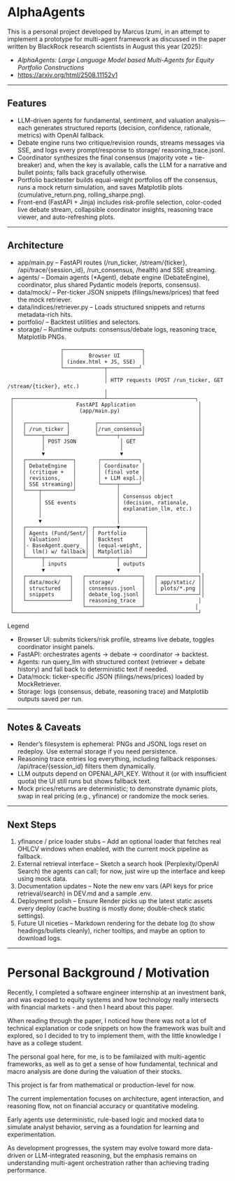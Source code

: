 # AlphaAgents

This is a personal project developed by Marcus Izumi, in an attempt to implement a prototype for multi-agent framework as discussed in the paper written by BlackRock research scientists in August this year (2025):
- *AlphaAgents: Large Language Model based Multi-Agents for Equity Portfolio Constructions*
- https://arxiv.org/html/2508.11152v1

---

  ## Features 

  - LLM-driven agents for fundamental, sentiment, and valuation analysis—each generates structured reports (decision, confidence, rationale,
    metrics) with OpenAI fallback.
  - Debate engine runs two critique/revision rounds, streams messages via SSE, and logs every prompt/response to storage/
    reasoning_trace.jsonl.
  - Coordinator synthesizes the final consensus (majority vote + tie-breaker) and, when the key is available, calls the LLM for a narrative
    and bullet points; falls back gracefully otherwise.
  - Portfolio backtester builds equal-weight portfolios off the consensus, runs a mock return simulation, and saves Matplotlib plots
    (cumulative_return.png, rolling_sharpe.png).
  - Front-end (FastAPI + Jinja) includes risk-profile selection, color-coded live debate stream, collapsible coordinator insights, reasoning
    trace viewer, and auto-refreshing plots.

  ---

  ## Architecture

  - app/main.py – FastAPI routes (/run_ticker, /stream/{ticker}, /api/trace/{session_id}, /run_consensus, /health) and SSE streaming.
  - agents/ – Domain agents (*Agent), debate engine (DebateEngine), coordinator, plus shared Pydantic models (reports, consensus).
  - data/mock/ – Per-ticker JSON snippets (filings/news/prices) that feed the mock retriever.
  - data/indices/retriever.py – Loads structured snippets and returns metadata-rich hits.
  - portfolio/ – Backtest utilities and selectors.
  - storage/ – Runtime outputs: consensus/debate logs, reasoning trace, Matplotlib PNGs.

 ```
                  ┌─────────────────────────┐
                  │        Browser UI       │
                  │ (index.html + JS, SSE)  │
                  └─────────────┬──────────┘
                                │
                                │ HTTP requests (POST /run_ticker, GET /stream/{ticker}, etc.)
                                │
  ┌─────────────────────────────┴────────────────────────────┐
  │                    FastAPI Application                    │
  │                     (app/main.py)                         │
  │                                                           │
  │   ┌─────────────┐        ┌─────────────┐                  │
  │   │ /run_ticker │        │/run_consensus│                 │
  │   └─────┬───────┘        └──────┬───────┘                 │
  │         │ POST JSON              │ GET                    │
  │         │                        │                        │
  │         ▼                        ▼                        │
  │   ┌───────────────┐       ┌────────────┐                  │
  │   │ DebateEngine  │       │ Coordinator │                 │
  │   │ (critique +   │       │ (final vote │                 │
  │   │ revisions,    │       │ + LLM expl.)│                 │
  │   │ SSE streaming)│       └─────┬──────┘                  │
  │   └────┬──────────┘             │                         │
  │        │                        │ Consensus object        │
  │        │ SSE events             │ (decision, rationale,   │
  │        │                        │ explanation_llm, etc.)  │
  │        │                        │                         │
  │        ▼                        │                         │
  │   ┌───────────────────┐ ┌───────▼────────┐                │
  │   │ Agents (Fund/Sent/│ │ Portfolio      │                │
  │   │ Valuation)        │ │ Backtest       │                │
  │   │- BaseAgent.query_ │ │ (equal-weight, │                │
  │   │  llm() w/ fallback│ │ Matplotlib)    │                │
  │   └─────┬─────────────┘ └───────┬────────┘                │
  │         │ inputs                │ outputs                 │
  │         ▼                       ▼                         │
  │   ┌──────────────┐   ┌──────────────────┐   ┌─────────────┐│
  │   │ data/mock/   │   │ storage/         │   │ app/static/ ││
  │   │ structured   │   │ consensus.jsonl  │   │ plots/*.png ││
  │   │ snippets     │   │ debate_log.jsonl │   └─────────────┘│
  │   └──────────────┘   │ reasoning_trace  │                 │
  │                      └──────────────────┘                │
  └───────────────────────────────────────────────────────────┘
  ```
  Legend

  - Browser UI: submits tickers/risk profile, streams live debate, toggles coordinator insight panels.
  - FastAPI: orchestrates agents → debate → coordinator → backtest.
  - Agents: run query_llm with structured context (retriever + debate history) and fall back to deterministic text if needed.
  - Data/mock: ticker-specific JSON (filings/news/prices) loaded by MockRetriever.
  - Storage: logs (consensus, debate, reasoning trace) and Matplotlib outputs saved per run.

  ---

  ## Notes & Caveats

  - Render’s filesystem is ephemeral: PNGs and JSONL logs reset on redeploy. Use external storage if you need persistence.
  - Reasoning trace entries log everything, including fallback responses. /api/trace/{session_id} filters them dynamically.
  - LLM outputs depend on OPENAI_API_KEY. Without it (or with insufficient quota) the UI still runs but shows fallback text.
  - Mock prices/returns are deterministic; to demonstrate dynamic plots, swap in real pricing (e.g., yfinance) or randomize the mock series.

  ---

  ## Next Steps

  1. yfinance / price loader stubs – Add an optional loader that fetches real OHLCV windows when enabled, with the current mock pipeline as
     fallback.
  2. External retrieval interface – Sketch a search hook (Perplexity/OpenAI Search) the agents can call; for now, just wire up the interface
     and keep using mock data.
  3. Documentation updates – Note the new env vars (API keys for price retrieval/search) in DEV.md and a sample .env.
  4. Deployment polish – Ensure Render picks up the latest static assets every deploy (cache busting is mostly done; double-check static
     settings).
  5. Future UI niceties – Markdown rendering for the debate log (to show headings/bullets cleanly), richer tooltips, and maybe an option to
     download logs.

----
# Personal Background / Motivation

Recently, I completed a software engineer internship at an investment bank, and was exposed to equity systems and how technology really intersects with financial markets - and then I heard about this paper.

When reading through the paper, I noticed how there was not a lot of technical explanation or code snippets on how the framework was built and explored, so I decided to try to implement them, with the little knowledge I have as a college student.

The personal goal here, for me, is to be familaized with multi-agentic frameworks, as well as to get a sense of how fundamental, technical and macro analysis are done during the valuation of their stocks.

This project is far from mathematical or production-level for now.

The current implementation focuses on architecture, agent interaction, and reasoning flow, not on financial accuracy or quantitative modeling.

Early agents use deterministic, rule-based logic and mocked data to simulate analyst behavior, serving as a foundation for learning and experimentation.

As development progresses, the system may evolve toward more data-driven or LLM-integrated reasoning, but the emphasis remains on understanding multi-agent orchestration rather than achieving trading performance.
